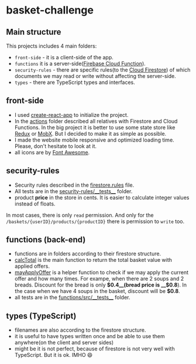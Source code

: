 # basket-challenge

## Main structure
This projects includes 4 main folders:
- `front-side` -  it is a client-side of the app.
- `functions` it is a server-side([Firebase Cloud Function](https://firebase.google.com/products/functions)).
- `security-rules` - there are specific rules(to the [Cloud Firestore](https://firebase.google.com/products/firestore)) 
of which documents we may read or write without affecting the server-side.
- `types` - there are TypeScript types and interfaces.

## front-side
- I used [create-react-app](https://create-react-app.dev/) to initialize the project.
- In the [actions](./front-side/src/actions) folder described all relatives with Firestore and Cloud Functions. 
In the big project it is better to use some state store like [Redux](https://redux.js.org/) or [MobX](https://mobx-state-tree.js.org/). 
But I decided to make it as simple as possible. 
- I made the website mobile responsive and optimized loading time. Please, don't hesitate to look at it.
- all icons are by [Font Awesome](https://fontawesome.com/).

## security-rules
- Security rules described in the [firestore.rules](./security-rules/firestore.rules) file. 
- All tests are in the [security-rules/\_\_tests\_\_](./security-rules/__tests__) folder.
- product __price__ in the store in cents. It is easier to calculate integer values instead of floats.

In most cases, there is only `read` permission.
And only for the `/baskets/{userID}/products/{productID}` there is permission to `write` too.

## functions (back-end)
- functions are in folders according to their firestore structure.
- [calcTotal](./functions/src/basket/calcTotal.ts) is the main function to return the total basket value with applied offers. 
- [mayApplyOffer](./functions/src/basket/mayApplyOffer.ts) is a helper function to check if we may apply the current offer and how many times. 
For exampe, when there are 2 soups and 2 breads. Discount for the bread is only __$0.4__(bread price is __$0.8__). 
In the case when we have 4 soups in the basket, discount will be __$0.8__.
- all tests are in the [functions/src/\_\_tests\_\_](./functions/src/__tests__) folder.

## types (TypeScript)
- filenames are also according to the firestore structure.
- it is useful to have types written once and be able to use them anywhere(on the client and server sides)
- might be it is not perfect, because of firestore is not very well with TypeScript. But it is ok. IMHO 😄
